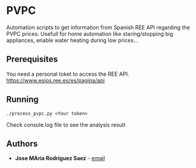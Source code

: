 # PVPC

Automation scripts to get information from Spanish REE API regarding the PVPC prices. Usefull for home automation like staring/stopping big appliances, enable water heating during low prices...


## Prerequisites

You need a personal toket to access the REE API. https://www.esios.ree.es/es/pagina/api


## Running

```
./process_pvpc.py <Your token>
```

Check console.log file to see the analysis result

## Authors

* **Jose MAria Rodriguez Saez** - [email](jmrs@protonmail.com)

